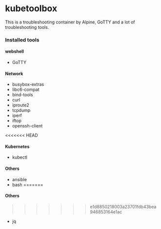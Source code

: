 # kubetoolbox

This is a troubleshooting container by Alpine, GoTTY and a lot of troubleshooting tools.

### Installed tools
#### webshell
- GoTTY

#### Network
- busybox-extras
- libc6-compat
- bind-tools
- curl
- iproute2
- tcpdump
- iperf
- iftop
- openssh-client

<<<<<<< HEAD
#### Kubernetes
- kubectl

#### Others
- ansible
- bash
=======
#### Others
>>>>>>> e1d8850218003a23701fdb43bea946853164e1ac
- jq
